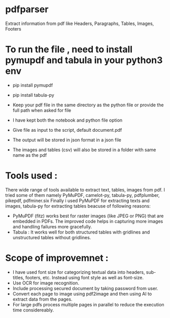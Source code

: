 # pdfparser
Extract information from pdf like Headers, Paragraphs, Tables, Images, Footers

# To run the file , need to install pymupdf and tabula in your python3 env
- pip install pymupdf
- pip install tabula-py

- Keep your pdf file in the same directory as the python file or provide the full path when asked for file
- I have kept both the notebook and python file option
- Give file as input to the script, default document.pdf
- The output will be stored in json format in a json file
- The images and tables (csv) will also be stored in a folder with same name as the pdf

# Tools used :
There wide range of tools available to extract text, tables, images from pdf.
I tried some of them namely PyMuPDF, camelot-py, tabula-py, pdfplumber, pikepdf, pdfminer.six
Finally i used PyMuPDF for extracting texts and images, tabula-py for extracting tables beacuse of following reasons:
  - PyMuPDF (fitz) works best for raster images (like JPEG or PNG) that are embedded in PDFs. The improved code helps in capturing more images and handling failures more gracefully.
  - Tabula : It works well for both structured tables with gridlines and unstructured tables without gridlines.

# Scope of improvemnet :
- I have used font size for categorizing textual data into headers, sub-titles, footers, etc. Instead using font style as well as font-size.
- Use OCR for image recognition.
- Include processing secured document by taking password from user. 
- Convert each page to image using pdf2image and then using AI to extract data from the pages.
- For large pdfs process multiple pages in parallel to reduce the execution time considereably.
